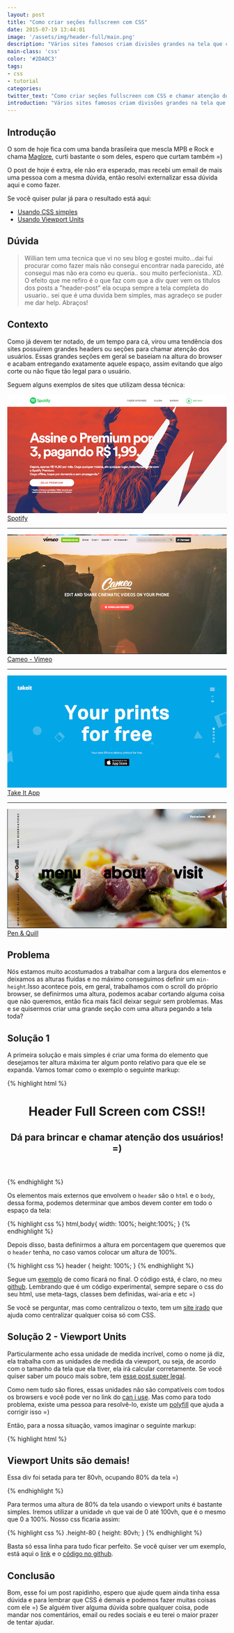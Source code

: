 ```yaml
---
layout: post
title: "Como criar seções fullscreen com CSS"
date: 2015-07-19 13:44:01
image: '/assets/img/header-full/main.png'
description: "Vários sites famosos criam divisões grandes na tela que chamam bastante atenção, vamos aprender a fazer também."
main-class: 'css'
color: '#2DA0C3'
tags:
- css
- tutorial
categories:
twitter_text: "Como criar seções fullscreen com CSS e chamar atenção dos usuários."
introduction: "Vários sites famosos criam divisões grandes na tela que chamam bastante atenção, vamos aprender a fazer essas seções também, usando só css com as famosas viewport units."
---
```


## Introdução 

O som de hoje fica com uma banda brasileira que mescla MPB e Rock e chama [Maglore](https://open.spotify.com/artist/24me6m3bV7l2rnUwaXV0Tj), curti bastante o som deles, espero que curtam também =)

O post de hoje é extra, ele não era esperado, mas recebi um email de mais uma pessoa com a mesma dúvida, então resolvi externalizar essa dúvida aqui e como fazer.

Se você quiser pular já para o resultado está aqui:

* [Usando CSS simples](http://willianjusten.com.br/labs/full-screen-sections/height-100.html)
* [Usando Viewport Units](http://willianjusten.com.br/labs/full-screen-sections/viewport.html)

## Dúvida

> Willian tem uma tecnica que vi no seu blog e gostei muito...dai fui procurar como fazer mais não consegui encontrar nada parecido, até consegui mas não era como eu queria.. sou muito perfecionista.. XD. O efeito que me refiro é o que faz com que a div quer vem os titulos dos posts a "header-post" ela ocupa sempre a tela completa do usuario.. sei que é uma duvida bem simples, mas agradeço se puder me dar help. Abraços!


## Contexto

Como já devem ter notado, de um tempo para cá, virou uma tendência dos sites possuírem grandes headers ou seções para chamar atenção dos usuários. Essas grandes seções em geral se baseiam na altura do browser e acabam entregando exatamente aquele espaço, assim evitando que algo corte ou não fique tão legal para o usuário.

Seguem alguns exemplos de sites que utilizam dessa técnica:

![Spotify](/assets/img/header-full/header-4.png)
[Spotify](https://www.spotify.com/br/)

---

![Cameo](/assets/img/header-full/header-1.png)
[Cameo - Vimeo](https://vimeo.com/cameo)

---

![Take It app](/assets/img/header-full/header-2.png)
[Take It App](http://www.takeitapp.co/en)

---

![Pen & Quill](/assets/img/header-full/header-3.png)
[Pen & Quill](http://penandquill.net/)


## Problema

Nós estamos muito acostumados a trabalhar com a largura dos elementos e deixamos as alturas fluidas e no máximo conseguimos definir um `min-height`.Isso acontece pois, em geral, trabalhamos com o scroll do próprio browser, se definirmos uma altura, podemos acabar cortando alguma coisa que não queremos, então fica mais fácil deixar seguir sem problemas. Mas e se quisermos criar uma grande seção com uma altura pegando a tela toda?


## Solução 1

A primeira solução e mais simples é criar uma forma do elemento que desejamos ter altura máxima ter algum ponto relativo para que ele se expanda. Vamos tomar como o exemplo o seguinte markup:

{% highlight html %}
<html>
    <!-- outras informações -->
    <body>
        <header>
            <div class="container">
                <h1>Header Full Screen com CSS!!</h1>
                <h2>Dá para brincar e chamar atenção dos usuários! =)</h2>
            </div>
        </header>
    </body>
</html>
{% endhighlight %}

Os elementos mais externos que envolvem o `header` são o `html` e o `body`, dessa forma, podemos determinar que ambos devem conter em todo o espaço da tela:

{% highlight css %}
html,body{
    width: 100%;
    height:100%;
}
{% endhighlight %}

Depois disso, basta definirmos a altura em porcentagem que queremos que o `header` tenha, no caso vamos colocar um altura de 100%.

{% highlight css %}
header {
    height: 100%;
}
{% endhighlight %}

Segue um [exemplo](http://willianjusten.com.br/labs/full-screen-sections/height-100.html) de como ficará no final. O código está, é claro, no meu [github](https://github.com/willianjusten/labs/blob/gh-pages/full-screen-sections/height-100.html). Lembrando que é um código experimental, sempre separe o css do seu html, use meta-tags, classes bem definidas, wai-aria e etc =)

Se você se perguntar, mas como centralizou o texto, tem um [site irado](http://howtocenterincss.com/) que ajuda como centralizar qualquer coisa só com CSS.

## Solução 2 - Viewport Units

Particularmente acho essa unidade de medida incrível, como o nome já diz, ela trabalha com as unidades de medida da viewport, ou seja, de acordo com o tamanho da tela que ela tiver, ela irá calcular corretamente. Se você quiser saber um pouco mais sobre, tem [esse post super legal](http://desenvolvimentoparaweb.com/css/unidades-css-rem-vh-vw-vmin-vmax-ex-ch/).

Como nem tudo são flores, essas unidades não são compatíveis com todos os browsers e você pode ver no link do [can i use](http://caniuse.com/#feat=viewport-units). Mas como para todo problema, existe uma pessoa para resolvê-lo, existe um [polyfill](https://github.com/rodneyrehm/viewport-units-buggyfill) que ajuda a corrigir isso =)

Então, para a nossa situação, vamos imaginar o seguinte markup:

{% highlight html %}
 <section class="height-80">
    <div class="content">
        <h1>Viewport Units são demais!</h1>
        <p>Essa div foi setada para ter 80vh, ocupando 80% da tela =)</p>
    </div>
</section>
{% endhighlight %}

Para termos uma altura de 80% da tela usando o viewport units é bastante simples. Iremos utilizar a unidade `vh` que vai de 0 até 100vh, que é o mesmo que 0 a 100%. Nosso css ficaria assim:

{% highlight css %}
.height-80 {
    height: 80vh;
}
{% endhighlight %}

Basta só essa linha para tudo ficar perfeito. Se você quiser ver um exemplo, está aqui o [link](http://willianjusten.com.br/labs/full-screen-sections/viewport.html) e o [código no github](https://github.com/willianjusten/labs/blob/gh-pages/full-screen-sections/viewport.html).

## Conclusão

Bom, esse foi um post rapidinho, espero que ajude quem ainda tinha essa dúvida e para lembrar que CSS é demais e podemos fazer muitas coisas com ele =)
Se alguém tiver alguma dúvida sobre qualquer coisa, pode mandar nos comentários, email ou redes sociais e eu terei o maior prazer de tentar ajudar.












